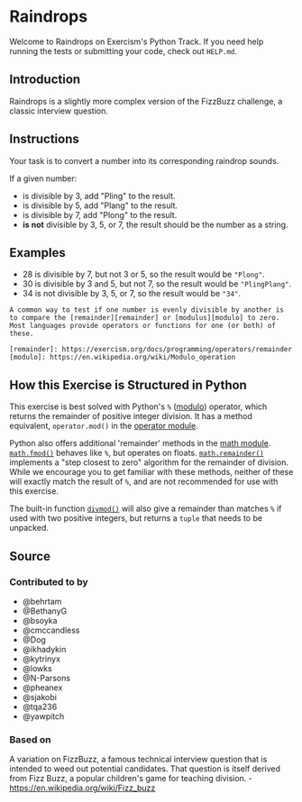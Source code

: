 # Raindrops

Welcome to Raindrops on Exercism's Python Track.
If you need help running the tests or submitting your code, check out `HELP.md`.

## Introduction

Raindrops is a slightly more complex version of the FizzBuzz challenge, a classic interview question.

## Instructions

Your task is to convert a number into its corresponding raindrop sounds.

If a given number:

- is divisible by 3, add "Pling" to the result.
- is divisible by 5, add "Plang" to the result.
- is divisible by 7, add "Plong" to the result.
- **is not** divisible by 3, 5, or 7, the result should be the number as a string.

## Examples

- 28 is divisible by 7, but not 3 or 5, so the result would be `"Plong"`.
- 30 is divisible by 3 and 5, but not 7, so the result would be `"PlingPlang"`.
- 34 is not divisible by 3, 5, or 7, so the result would be `"34"`.

~~~~exercism/note
A common way to test if one number is evenly divisible by another is to compare the [remainder][remainder] or [modulus][modulo] to zero.
Most languages provide operators or functions for one (or both) of these.

[remainder]: https://exercism.org/docs/programming/operators/remainder
[modulo]: https://en.wikipedia.org/wiki/Modulo_operation
~~~~

## How this Exercise is Structured in Python

This exercise is best solved with Python's `%` ([modulo][modulo]) operator, which returns the remainder of positive integer division.
It has a method equivalent, `operator.mod()` in the [operator module][operator-mod].

Python also offers additional 'remainder' methods in the [math module][math-module].
[`math.fmod()`][fmod] behaves like `%`, but operates on floats.
[`math.remainder()`][remainder] implements a "step closest to zero" algorithm for the remainder of division.
While we encourage you to get familiar with these methods, neither of these will exactly match the result of `%`, and are not recommended for use with this exercise.

The built-in function [`divmod()`][divmod] will also give a remainder than matches `%` if used with two positive integers, but returns a `tuple` that needs to be unpacked.

[divmod]: https://docs.python.org/3/library/functions.html#divmod
[fmod]: https://docs.python.org/3/library/math.html#math.fmod
[math-module]: https://docs.python.org/3/library/math.html
[modulo]: https://www.programiz.com/python-programming/operators#arithmetic
[operator-mod]: https://docs.python.org/3/library/operator.html#operator.mod
[remainder]: https://docs.python.org/3/library/math.html#math.remainder

## Source

### Contributed to by

- @behrtam
- @BethanyG
- @bsoyka
- @cmccandless
- @Dog
- @ikhadykin
- @kytrinyx
- @lowks
- @N-Parsons
- @pheanex
- @sjakobi
- @tqa236
- @yawpitch

### Based on

A variation on FizzBuzz, a famous technical interview question that is intended to weed out potential candidates. That question is itself derived from Fizz Buzz, a popular children's game for teaching division. - <https://en.wikipedia.org/wiki/Fizz_buzz>
